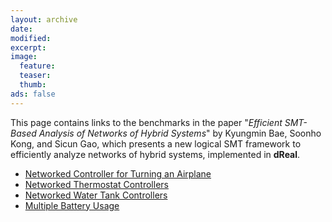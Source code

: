 ```yaml
---
layout: archive
date:
modified:
excerpt:
image:
  feature:
  teaser:
  thumb:
ads: false
---
```


This page contains links to the benchmarks in the paper "*Efficient SMT-Based Analysis of Networks of Hybrid Systems*" by Kyungmin Bae, Soonho Kong, and Sicun Gao,
which presents a new logical SMT framework to efficiently analyze networks of hybrid systems, implemented in **dReal**.

 - [Networked Controller for Turning an Airplane](./airplane)
 - [Networked Thermostat Controllers](./thermo)
 - [Networked Water Tank Controllers](./water)
 - [Multiple Battery Usage](./battery)

